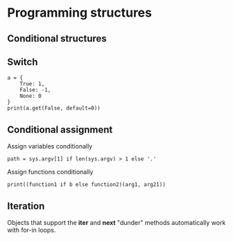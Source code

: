 # Programming structures

## Conditional structures

## Switch
```
a = {
    True: 1,
    False: -1,
    None: 0
}
print(a.get(False, default=0))
```
## Conditional assignment

Assign variables conditionally
```
path = sys.argv[1] if len(sys.argv) > 1 else '.'
```

Assign functions conditionally
```
print((function1 if b else function2)(arg1, arg21))
```

## Iteration

Objects that support the __iter__ and __next__ "dunder" methods automatically work with for-in loops.
